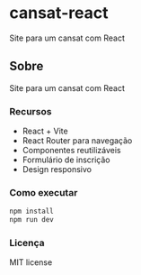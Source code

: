 # cansat-react
Site para um cansat com React

## Sobre

Site para um cansat com React

### Recursos

- React + Vite
- React Router para navegação
- Componentes reutilizáveis
- Formulário de inscrição
- Design responsivo

### Como executar

```bash
npm install
npm run dev
```

### Licença

MIT license
